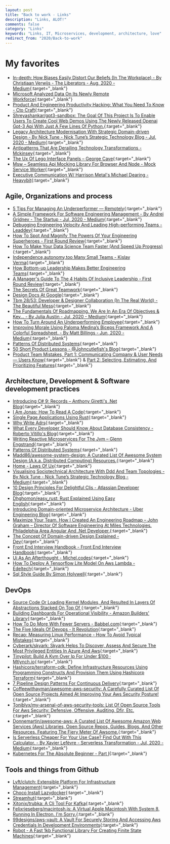 ```yaml
---
layout: post
title: "Back to work - Links"
description: "Links, ALOT!"
comments: false
category: "Links"
keywords: "Links, IT, Microservices, development, architecture, love"
redirect_from: "2020/Back-to-work"
---
```

<!-- markdownlint-disable MD033 MD020 MD025-->
# My favorites<a name="favorites"></a>

- [In-depth: How Biases Easily Distort Our Beliefs (In The Workplace) - By Christiaan Verwijs - The Liberators - Aug, 2020 - Medium](https://medium.com/the-liberators/in-depth-how-biases-easily-distort-our-beliefs-in-the-workplace-6b9c7e1be66f){:target="_blank"}
- [Microsoft Analyzed Data On Its Newly Remote Workforce](https://hbr.org/2020/07/microsoft-analyzed-data-on-its-newly-remote-workforce){:target="_blank"}
- [Product And Engineering Productivity Hacking: What You Need To Know - Cto Craft](https://ctocraft.com/blog/product-and-engineering-productivity-hacking-what-you-need-to-know/){:target="_blank"}
- [Shreyashankar/gpt3-sandbox: The Goal Of This Project Is To Enable Users To Create Cool Web Demos Using The Newly Released Openai Gpt-3 Api With Just A Few Lines Of Python.](https://github.com/shreyashankar/gpt3-sandbox){:target="_blank"}
- [Legacy Architecture Modernisation With Strategic Domain-driven Design - By Nick Tune - Nick Tune’s Strategic Technology Blog - Jul, 2020 - Medium](https://medium.com/nick-tune-tech-strategy-blog/legacy-architecture-modernisation-with-strategic-domain-driven-design-3e7c05bb383f){:target="_blank"}
- [Antipatterns That Are Derailing Technology Transformations - Mckinsey](https://www.mckinsey.com/business-functions/mckinsey-digital/our-insights/ten-antipatterns-that-are-derailing-technology-transformations){:target="_blank"}
- [The Ux Of Lego Interface Panels – George Cave](https://www.designedbycave.co.uk/2020/LEGO-Interface-UX/){:target="_blank"}
- [Msw – Seamless Api Mocking Library For Browser And Node - Mock Service Worker](https://mswjs.io/){:target="_blank"}
- [Executive Communication W/ Harrison Metal's Michael Dearing - Heavybit](https://www.heavybit.com/library/video/executive-communication/){:target="_blank"}

## Agile, Organizations and process<a name="agile"></a>

- [5 Tips For Managing An Underperformer — Remotely](https://hbr.org/2020/07/5-tips-for-managing-an-underperformer-remotely){:target="_blank"}
- [A Simple Framework For Software Engineering Management - By Andrei Gridnev - The Startup - Jul, 2020 - Medium](https://medium.com/swlh/a-simple-framework-for-software-engineering-management-f70b216540f2){:target="_blank"}
- [Debugging Engineering Velocity And Leading High-performing Teams - Leaddev](https://leaddev.com/debugging-engineering-velocity-and-leading-high-performing-teams){:target="_blank"}
- [How To Spot And Magnify The Powers Of Your Engineering Superheroes - First Round Review](https://firstround.com/review/how-to-spot-and-magnify-the-powers-of-your-engineering-superheroes/){:target="_blank"}
- [How To Make Your Data Science Team Faster (And Speed Up Progress)](https://www.makingdatamistakes.com/how-to-make-your-data-science-team-faster-and-speed-up-progress/){:target="_blank"}
- [Independence,autonomy,too Many Small Teams - Kislay Verma](https://kislayverma.com/organizations/independence-autonomy-and-too-many-small-teams/){:target="_blank"}
- [How Bottom-up Leadership Makes Better Engineering Teams](https://www.pluralsight.com/blog/teams/why-bottom-up-problem-solving-creates-better-engineering-teams-with-christopher-logan){:target="_blank"}
- [A Manager's Guide To The 4 Habits Of Inclusive Leadership - First Round Review](https://firstround.com/review/the-managers-guide-to-inclusive-leadership-small-habits-that-make-a-big-impact/){:target="_blank"}
- [The Secrets Of Great Teamwork](https://hbr.org/2016/06/the-secrets-of-great-teamwork?ref=range.co){:target="_blank"}
- [Design Docs At Google](https://www.industrialempathy.com/posts/design-docs-at-google/){:target="_blank"}
- [Tbm 28/53: Developer & Designer Collaboration (In The Real World) - The Beautiful Mess](https://cutlefish.substack.com/p/tbm-2853-developer-and-designer-collaboration){:target="_blank"}
- [The Fundamentals Of Roadmapping. We Are In An Era Of Objectives & Key… - By Julia Austin - Jul, 2020 - Medium](https://medium.com/@austinfish/the-fundamentals-of-roadmapping-f465f5ac733){:target="_blank"}
- [How To Turn Around An Underperforming Employee](https://getlighthouse.com/blog/turn-around-disengaged-underperforming-employee/){:target="_blank"}
- [Improving Morale Using Paloma Medina’s Biceps Framework And A Colorful Spreadsheet. - By Matt Billings - Jun, 2020 - Medium](https://medium.com/@easement/improving-morale-using-paloma-medinas-biceps-framework-and-a-colorful-spreadsheet-e19dfa9c8230){:target="_blank"}
- [Patterns Of Distributed Systems](https://martinfowler.com/articles/patterns-of-distributed-systems/index.html){:target="_blank"}
- [50 Short Product Lessons - @Johncutlefish's Blog](https://cutle.fish/blog/50-product-lessons){:target="_blank"}
- [Product Team Mistakes, Part 1: Communicating Company & User Needs — Users Know](https://www.usersknow.com/blog/2019/9/12/product-team-mistakes-part-1-communicating-company-amp-user-needs){:target="_blank"} & [Part 2: Selecting, Estimating, And Prioritizing Features](https://www.usersknow.com/blog/2019/10/8/product-team-mistakes-part-2-selecting-estimating-and-prioritizing-features){:target="_blank"}

## Architecture, Development & Software development practices <a name="development"></a>

- [Introducing C# 9: Records – Anthony Giretti's .Net Blog](https://anthonygiretti.com/2020/06/17/introducing-c-9-records/){:target="_blank"}
- [I Am Jonas: How To Read A Code](https://www.iamjonas.me/2020/08/how-to-read-code.html){:target="_blank"}
- [Single Page Applications Using Rust](http://www.sheshbabu.com/posts/rust-wasm-yew-single-page-application/){:target="_blank"}
- [Why Write Adrs](https://github.blog/2020-08-13-why-write-adrs/){:target="_blank"}
- [What Every Developer Should Know About Database Consistency - Roberto Vitillo's Blog](https://robertovitillo.com/what-every-developer-should-know-about-database-consistency/){:target="_blank"}
- [Writing Reactive Microservices For The Jvm – Glenn Engstrand](https://glennengstrand.info/blog/?p=551){:target="_blank"}
- [Patterns Of Distributed Systems](https://martinfowler.com/articles/patterns-of-distributed-systems/index.html){:target="_blank"}
- [Madd86/awesome-system-design: A Curated List Of Awesome System Design (A.k.a. Distributed Computing) Resources.](https://github.com/madd86/awesome-system-design){:target="_blank"}
- [Home - Laws Of Ux](https://lawsofux.com/){:target="_blank"}
- [Visualising Sociotechnical Architecture With Ddd And Team Topologies - By Nick Tune - Nick Tune’s Strategic Technology Blog - Medium](https://medium.com/nick-tune-tech-strategy-blog/visualising-sociotechnical-architecture-with-ddd-and-team-topologies-48c6be036c40){:target="_blank"}
- [10 Design Principles For Delightful Clis - Atlassian Developer Blog](https://blog.developer.atlassian.com/10-design-principles-for-delightful-clis/){:target="_blank"}
- [Dhghomon/easy_rust: Rust Explained Using Easy English](https://github.com/Dhghomon/easy_rust){:target="_blank"}
- [Introducing Domain-oriented Microservice Architecture - Uber Engineering Blog](https://eng.uber.com/microservice-architecture/){:target="_blank"}
- [Maximize Your Team. How I Created An Engineering Roadmap – John Graham – Director Of Software Engineering At Miles Technologies. Philadelphia Area Angular And .Net Developer.](https://johngrahamdev.com/Building-An-Engineering-Roadmap/){:target="_blank"}
- [The Concept Of Domain-driven Design Explained - Dev](https://dev.to/microtica/the-concept-of-domain-driven-design-explained-1ccn){:target="_blank"}
- [Front End Interview Handbook - Front End Interview Handbook](https://yangshun.github.io/front-end-interview-handbook/){:target="_blank"}
- [Ui As An Afterthought - Michel.codes](https://michel.codes/blogs/ui-as-an-afterthought){:target="_blank"}
- [How To Deploy A Tensorflow Lite Model On Aws Lambda - Edeltech](https://www.edeltech.ch/tensorflow/machine-learning/serverless/2020/07/11/how-to-deploy-a-tensorflow-lite-model-on-aws-lambda.html){:target="_blank"}
- [Sql Style Guide By Simon Holywell](https://www.sqlstyle.guide/){:target="_blank"}

## DevOps<a name="devops"></a>

- [Source Code Or Loading Kernel Modules, And Resulted In Layers Of Abstractions Stacked On Top Of ](https://ebpf.io/){:target="_blank"}
- [Building Dashboards For Operational Visibility - Amazon Builders' Library](https://aws.amazon.com/builders-library/building-dashboards-for-operational-visibility/){:target="_blank"}
- [How To Do More With Fewer Servers - Babbel.com](https://bytes.babbel.com/en/articles/2020-05-27-how-to-do-more-with-fewer-servers.html){:target="_blank"}
- [The Five Ideals Of Devops - It Revolution](https://itrevolution.com/five-ideals-of-devops/){:target="_blank"}
- [Recap: Measuring Linux Performance - How To Avoid Typical Mistakes](https://ma.ttias.be/recap-measuring-linux-performance-avoid-typical-mistakes/){:target="_blank"}
- [Cyberark/skyark: Skyark Helps To Discover, Assess And Secure The Most Privileged Entities In Azure And Aws](https://github.com/cyberark/SkyArk){:target="_blank"}
- [Tinypilot: Build A Kvm Over Ip For Under $100 · Mtlynch.io](https://mtlynch.io/tinypilot/){:target="_blank"}
- [Hashicorp/terraform-cdk: Define Infrastructure Resources Using Programming Constructs And Provision Them Using Hashicorp Terraform](https://github.com/hashicorp/terraform-cdk){:target="_blank"}
- [7 Pipeline Design Patterns For Continuous Delivery](https://www.singlestoneconsulting.com/blog/7-pipeline-design-patterns-for-continuous-delivery/){:target="_blank"}
- [Coffeewithayman/awesome-aws-security: A Carefully Curated List Of Open Source Projects Aimed At Improving Your Aws Security Posture!](https://github.com/coffeewithayman/awesome-aws-security){:target="_blank"}
- [Toniblyx/my-arsenal-of-aws-security-tools: List Of Open Source Tools For Aws Security: Defensive, Offensive, Auditing, Dfir, Etc.](https://github.com/toniblyx/my-arsenal-of-aws-security-tools){:target="_blank"}
- [Donnemartin/awesome-aws: A Curated List Of Awesome Amazon Web Services (Aws) Libraries, Open Source Repos, Guides, Blogs, And Other Resources. Featuring The Fiery Meter Of Awsome.](https://github.com/donnemartin/awesome-aws){:target="_blank"}
- [Is Serverless Cheaper For Your Use Case? Find Out With This Calculator. - By Xavier Lefèvre - Serverless Transformation - Jul, 2020 - Medium](https://medium.com/serverless-transformation/is-serverless-cheaper-for-your-use-case-find-out-with-this-calculator-2f8a52fc6a68){:target="_blank"}
- [Kubernetes For The Absolute Beginner - Part I](https://thechief.io/c/cloudplex/kubernetes-absolute-beginner-part-i/){:target="_blank"}

## Tools and things from Github <a name="tools"></a>

- [Lyft/clutch: Extensible Platform For Infrastructure Management](https://github.com/lyft/clutch){:target="_blank"}
- [Choco Install Lazydocker](https://github.com/jesseduffield/lazydocker){:target="_blank"}
- [Streamhut](https://streamhut.io/){:target="_blank"}
- [Xitonix/trubka: A Cli Tool For Kafka](https://github.com/xitonix/trubka){:target="_blank"}
- [Felixrieseberg/macintosh.js: A Virtual Apple Macintosh With System 8, Running In Electron. I'm Sorry.](https://github.com/felixrieseberg/macintosh.js){:target="_blank"}
- [99designs/aws-vault: A Vault For Securely Storing And Accessing Aws Credentials In Development Environments](https://github.com/99designs/aws-vault){:target="_blank"}
- [Robot - A Fast 1kb Functional Library For Creating Finite State Machines](https://thisrobot.life/){:target="_blank"}